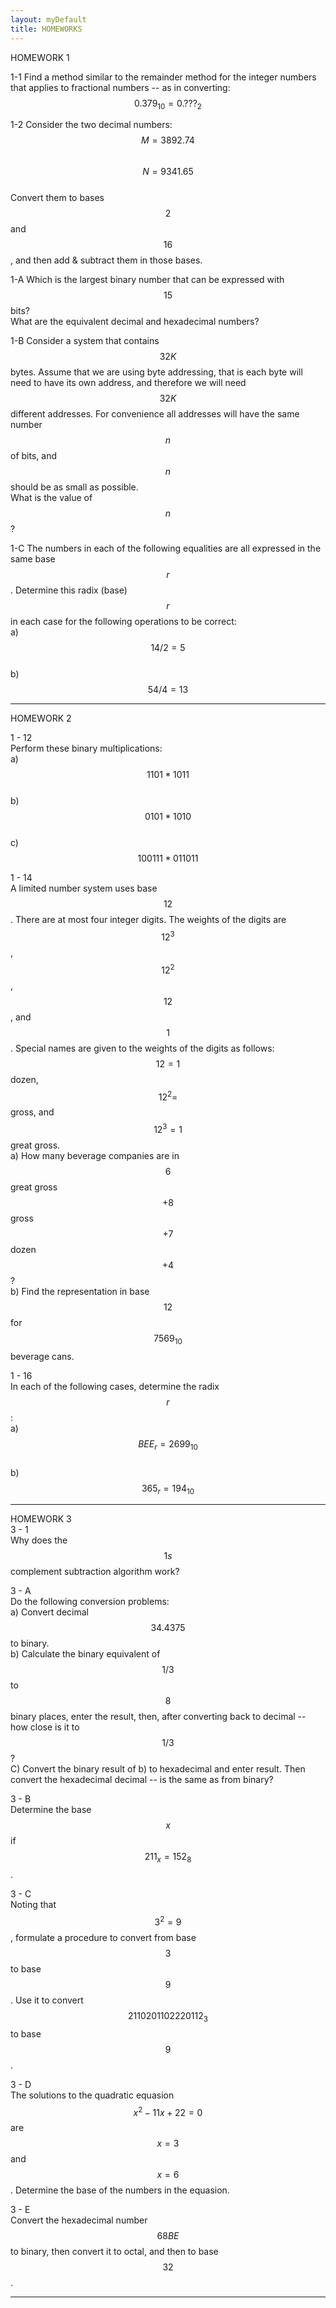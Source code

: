 ```yaml
---
layout: myDefault
title: HOMEWORKS
---
```


<a name="01"></a>
HOMEWORK 1  
  
1-1
Find a method similar to the remainder method for the integer numbers that applies to fractional numbers -- as in converting: $$ 0.379_{10} = 0.???_2 $$  
  
1-2
Consider the two decimal numbers:  
$$ M = 3892.74 $$  
$$ N = 9341.65 $$  
Convert them to bases $$ 2 $$ and $$ 16 $$, and then add & subtract them in those bases.  
  
1-A
Which is the largest binary number that can be expressed with $$ 15 $$ bits?  
What are the equivalent decimal and hexadecimal numbers?  
  
1-B
Consider a system that contains $$ 32K $$ bytes.  Assume that we are using byte addressing, that is each byte will need to have its own address, and therefore we will need $$ 32K $$ different addresses.  For convenience all addresses will have the same number $$ n $$ of bits, and $$ n $$ should be as small as possible.  
What is the value of $$ n $$?  
  
1-C
The numbers in each of the following equalities are all expressed in the same base $$ r $$.  Determine this radix (base) $$ r $$ in each case for the following operations to be correct:  
a) $$ 14 / 2 = 5 $$  
b) $$ 54 / 4 = 13 $$  
  
  
---  
  
  
<a name="02"></a>
HOMEWORK 2  
  
1 - 12  
Perform these binary multiplications:  
a) $$ 1101 * 1011 $$  
b) $$ 0101 * 1010 $$  
c) $$ 100111 * 011011 $$  
  
1 - 14  
A limited number system uses base $$ 12 $$.  There are at most four integer digits.  The weights of the digits are $$ 12^3 $$, $$ 12^2 $$, $$ 12 $$, and $$ 1 $$.  Special names are given to the weights of the digits as follows: $$ 12 = 1 $$ dozen, $$ 12^2 = $$ gross, and $$ 12^3 = 1 $$ great gross.  
a) How many beverage companies are in $$ 6 $$ great gross $$ + 8 $$ gross $$ + 7 $$ dozen $$ + 4 $$ ?  
b) Find the representation in base $$12$$ for $$7569_{10}$$ beverage cans.  
  
1 - 16  
In each of the following cases, determine the radix $$ r $$:  
a) $$ BEE_r = 2699_{10} $$  
b) $$ 365_r = 194_{10} $$  
  
  
---  
  
  
<a name="03"></a>
HOMEWORK 3  
3 - 1  
Why does the $$ 1s $$ complement subtraction algorithm work?  
  
3 - A  
Do the following conversion problems:  
a) Convert decimal $$ 34.4375 $$ to binary.  
b) Calculate the binary equivalent of $$ 1/3 $$ to $$ 8 $$ binary places, enter the result, then, after converting back to decimal -- how close is it to $$ 1/3 $$?   
C) Convert the binary result of b) to hexadecimal and enter result. Then convert the hexadecimal decimal -- is the same as from binary?  
  
3 - B  
Determine the base $$ x $$ if $$ 211_x = 152_8 $$.  
  
3 - C  
Noting that $$ 3^2 = 9 $$, formulate a procedure to convert from base $$ 3 $$ to base $$ 9 $$.  Use it to convert $$ 2110201102220112_3 $$ to base $$ 9 $$.  

3 - D  
The solutions to the quadratic equasion $$ x^2 - 11x + 22 = 0 $$ are $$ x = 3 $$ and $$x = 6 $$. Determine the base of the numbers in the equasion.  

3 - E  
Convert the hexadecimal number $$ 68BE $$ to binary, then convert it to octal, and then to base $$ 32 $$.  
  
  
---  
  
  
  
<style>hr{border: 0;height: 0; border-top: 1px solid rgba(0, 0, 0, 0.1);}table{border-collapse: collapse;}table, td, th {text-align: left;padding:5px;border: 1px solid #dee1e4;}tr:nth-child(even) {background-color: #fafafa;}tr:nth-child(odd) {background-color: #ffffff;}hr.style-six{border: 0;height: 0; border-top: 1px solid rgba(0, 0, 0, 0.1);border-bottom: 1px solid rgba(255, 255, 255, 0.3);}a:link{text-decoration: none;color: #0000BF;}a:visited{text-decoration:none;color: #0000BF;}a:hover {text-decoration: none;color:#0000FF;}a:active {text-decoration:none;color:#00007F;}</style>
